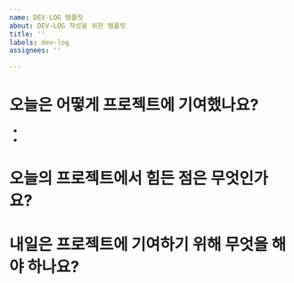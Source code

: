 ```yaml
---
name: DEV-LOG 템플릿
about: DEV-LOG 작성을 위한 템플릿
title: ''
labels: dev-log
assignees: ''

---
```


# 오늘은 어떻게 프로젝트에 기여했나요?
-
-
# 오늘의 프로젝트에서 힘든 점은 무엇인가요?

# 내일은 프로젝트에 기여하기 위해 무엇을 해야 하나요?
